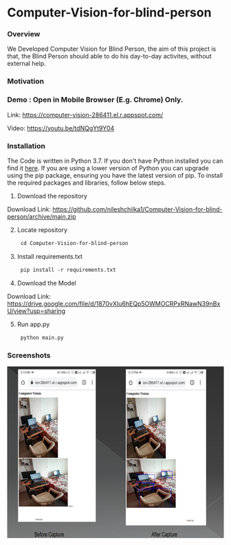 # Computer-Vision-for-blind-person

### Overview

We Developed Computer Vision for Blind Person, the aim of this project is that, the Blind Person should able to do his day-to-day activites, without external help.

### Motivation


### Demo : Open in Mobile Browser (E.g. Chrome) Only.

Link: https://computer-vision-286411.el.r.appspot.com/

Video: https://youtu.be/tdNQgYt9Y04

### Installation
The Code is written in Python 3.7. If you don't have Python installed you can find it [here](https://www.python.org/downloads/). If you are using a lower version of Python you can upgrade using the pip package, ensuring you have the latest version of pip. To install the required packages and libraries, follow below steps.


1. Download the repository

Download Link: https://github.com/nileshchilka1/Computer-Vision-for-blind-person/archive/main.zip

2. Locate repository

    ```markdown
     cd Computer-Vision-for-blind-person
    ```

3. Install requirements.txt
         
   ```markdown
    pip install -r requirements.txt
   ```
4. Download the Model

Download Link: https://drive.google.com/file/d/1870vXIu6hEQp5OWMOCRPxRNawN39nBxU/view?usp=sharing
  
5. Run app.py

   ```markdown
    python main.py
   ```
### Screenshots

<img src = "https://github.com/nileshchilka1/Computer-Vision-for-blind-person/blob/main/screenshots/Screenshot.png"
         alt = "HTML" height = "400" width = "1100" />

